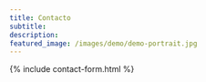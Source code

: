 ```yaml
---
title: Contacto
subtitle: 
description: 
featured_image: /images/demo/demo-portrait.jpg
---
```


{% include contact-form.html %}
